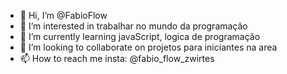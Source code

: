 - 👋 Hi, I’m @FabioFlow
- 👀 I’m interested in  trabalhar  no mundo da programação
- 🌱 I’m currently learning  javaScript, logica de programação
- 💞️ I’m looking to collaborate on projetos para iniciantes na area
- 📫 How to reach me insta: @fabio_flow_zwirtes

<!---
FabioFlow/FabioFlow is a ✨ special ✨ repository because its `README.md` (this file) appears on your GitHub profile.
You can click the Preview link to take a look at your changes.
--->
